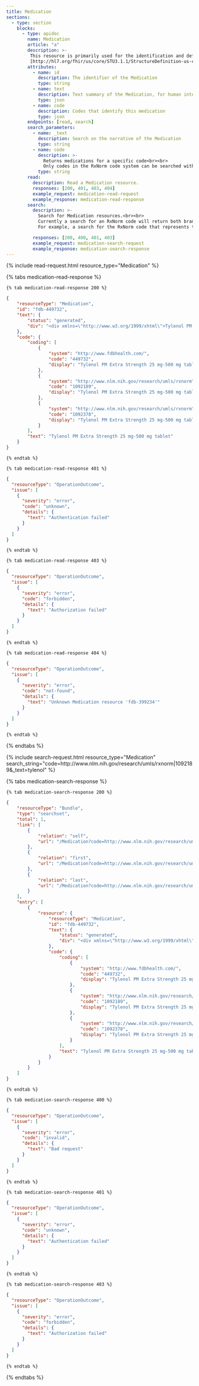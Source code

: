 ```yaml
---
title: Medication
sections:
  - type: section
    blocks:
      - type: apidoc
        name: Medication
        article: "a"
        description: >-
         This resource is primarily used for the identification and definition of a medication for the purposes of prescribing, dispensing, and administering a medication as well as for making statements about medication use.<br><br>
         [http://hl7.org/fhir/us/core/STU3.1.1/StructureDefinition-us-core-medication.html](http://hl7.org/fhir/us/core/STU3.1.1/StructureDefinition-us-core-medication.html)
        attributes:
          - name: id
            description: The identifier of the Medication
            type: string
          - name: text
            description: Text summary of the Medication, for human interpretation
            type: json
          - name: code
            description: Codes that identify this medication
            type: json
        endpoints: [read, search]
        search_parameters:
          - name: _text
            description: Search on the narrative of the Medication
            type: string
          - name: code
            description: >-
              Returns medications for a specific code<br><br>
              Only codes in the RxNorm code system can be searched with the `code` search parameter.
            type: string
        read:
          description: Read a Medication resource.
          responses: [200, 401, 403, 404]
          example_request: medication-read-request
          example_response: medication-read-response
        search:
          description: >-
            Search for Medication resources.<br><br>
            Currently a search for an RxNorm code will return both branded and generic medications associated with the RxNorm code regardless of whether the RxNorm code is branded or generic.<br><br>
            For example, a search for the RxNorm code that represents the branded version of metformin will return a search bundle that contains at least two Medication resources -- one for the branded version and one for the generic version. The branded and generic Medication resources in the search bundle can be differentiated by the presence or absence of the RxNorm code for the branded version in the list of codings.<br><br>

          responses: [200, 400, 401, 403]
          example_request: medication-search-request
          example_response: medication-search-response
---
```


<div id="medication-read-request">
{%  include read-request.html resource_type="Medication" %}
</div>

<div id="medication-read-response">

  {% tabs medication-read-response %}

    {% tab medication-read-response 200 %}
```json
{
    "resourceType": "Medication",
    "id": "fdb-449732",
    "text": {
        "status": "generated",
        "div": "<div xmlns=\"http://www.w3.org/1999/xhtml\">Tylenol PM Extra Strength 25 mg-500 mg tablet</div>"
    },
    "code": {
        "coding": [
            {
                "system": "http://www.fdbhealth.com/",
                "code": "449732",
                "display": "Tylenol PM Extra Strength 25 mg-500 mg tablet"
            },
            {
                "system": "http://www.nlm.nih.gov/research/umls/rxnorm",
                "code": "1092189",
                "display": "Tylenol PM Extra Strength 25 mg-500 mg tablet"
            },
            {
                "system": "http://www.nlm.nih.gov/research/umls/rxnorm",
                "code": "1092378",
                "display": "Tylenol PM Extra Strength 25 mg-500 mg tablet"
            }
        ],
        "text": "Tylenol PM Extra Strength 25 mg-500 mg tablet"
    }
}
```
    {% endtab %}

    {% tab medication-read-response 401 %}
```json
{
  "resourceType": "OperationOutcome",
  "issue": [
    {
      "severity": "error",
      "code": "unknown",
      "details": {
        "text": "Authentication failed"
      }
    }
  ]
}
```
    {% endtab %}

    {% tab medication-read-response 403 %}
```json
{
  "resourceType": "OperationOutcome",
  "issue": [
    {
      "severity": "error",
      "code": "forbidden",
      "details": {
        "text": "Authorization failed"
      }
    }
  ]
}
```
    {% endtab %}

    {% tab medication-read-response 404 %}
```json
{
  "resourceType": "OperationOutcome",
  "issue": [
    {
      "severity": "error",
      "code": "not-found",
      "details": {
        "text": "Unknown Medication resource 'fdb-399234'"
      }
    }
  ]
}
```
    {% endtab %}

  {% endtabs %}

</div>

<div id="medication-search-request">
{% include search-request.html resource_type="Medication" search_string="code=http://www.nlm.nih.gov/research/umls/rxnorm|1092189&_text=tylenol" %}
</div>

<div id="medication-search-response">

  {% tabs medication-search-response %}

    {% tab medication-search-response 200 %}
```json
{
    "resourceType": "Bundle",
    "type": "searchset",
    "total": 1,
    "link": [
        {
            "relation": "self",
            "url": "/Medication?code=http://www.nlm.nih.gov/research/umls/rxnorm|1092189&_text=tylenol&_count=10&_offset=0"
        },
        {
            "relation": "first",
            "url": "/Medication?code=http://www.nlm.nih.gov/research/umls/rxnorm|1092189&_text=tylenol&_count=10&_offset=0"
        },
        {
            "relation": "last",
            "url": "/Medication?code=http://www.nlm.nih.gov/research/umls/rxnorm|1092189&_text=tylenol&_count=10&_offset=0"
        }
    ],
    "entry": [
        {
            "resource": {
                "resourceType": "Medication",
                "id": "fdb-449732",
                "text": {
                    "status": "generated",
                    "div": "<div xmlns=\"http://www.w3.org/1999/xhtml\">Tylenol PM Extra Strength 25 mg-500 mg tablet</div>"
                },
                "code": {
                    "coding": [
                        {
                            "system": "http://www.fdbhealth.com/",
                            "code": "449732",
                            "display": "Tylenol PM Extra Strength 25 mg-500 mg tablet"
                        },
                        {
                            "system": "http://www.nlm.nih.gov/research/umls/rxnorm",
                            "code": "1092189",
                            "display": "Tylenol PM Extra Strength 25 mg-500 mg tablet"
                        },
                        {
                            "system": "http://www.nlm.nih.gov/research/umls/rxnorm",
                            "code": "1092378",
                            "display": "Tylenol PM Extra Strength 25 mg-500 mg tablet"
                        }
                    ],
                    "text": "Tylenol PM Extra Strength 25 mg-500 mg tablet"
                }
            }
        }
    ]
}
```
    {% endtab %}

    {% tab medication-search-response 400 %}
```json
{
  "resourceType": "OperationOutcome",
  "issue": [
    {
      "severity": "error",
      "code": "invalid",
      "details": {
        "text": "Bad request"
      }
    }
  ]
}
```
    {% endtab %}

    {% tab medication-search-response 401 %}
```json
{
  "resourceType": "OperationOutcome",
  "issue": [
    {
      "severity": "error",
      "code": "unknown",
      "details": {
        "text": "Authentication failed"
      }
    }
  ]
}
```
    {% endtab %}

    {% tab medication-search-response 403 %}
```json
{
  "resourceType": "OperationOutcome",
  "issue": [
    {
      "severity": "error",
      "code": "forbidden",
      "details": {
        "text": "Authorization failed"
      }
    }
  ]
}
```
    {% endtab %}

  {% endtabs %}

</div>
